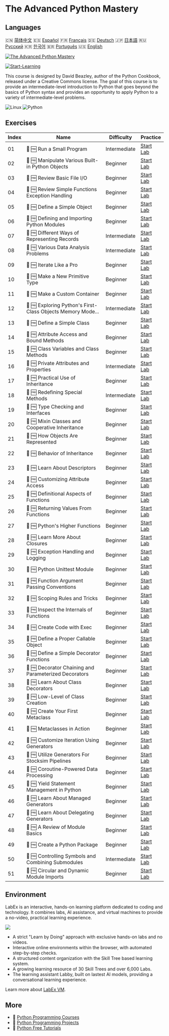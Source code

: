 # The Advanced Python Mastery

## Languages

🇨🇳 [简体中文](README_zh.md) 🇪🇸 [Español](README_es.md) 🇫🇷 [Français](README_fr.md) 🇩🇪 [Deutsch](README_de.md) 🇯🇵 [日本語](README_ja.md) 🇷🇺 [Русский](README_ru.md) 🇰🇷 [한국어](README_ko.md) 🇧🇷 [Português](README_pt.md) 🇺🇸 [English](README.md) 

[![The Advanced Python Mastery](https://cover-creator.labex.io/the-advanced-python-mastery.png)](https://labex.io/courses/the-advanced-python-mastery)

[![Start-Learning](https://img.shields.io/badge/Start-Learning-whitesmoke?style=for-the-badge)](https://labex.io/courses/the-advanced-python-mastery)

This course is designed by David Beazley, author of the Python Cookbook, released under a Creative Commons license. The goal of this course is to provide an intermediate-level introduction to Python that goes beyond the basics of Python syntax and provides an opportunity to apply Python to a variety of intermediate-level problems.

![Linux](https://img.shields.io/badge/Linux-whitesmoke?style=for-the-badge&logo=linux)
![Python](https://img.shields.io/badge/Python-whitesmoke?style=for-the-badge&logo=python)


## Exercises

|   Index | Name                                                        | Difficulty   | Practice                                                                                                                      |
|---------|-------------------------------------------------------------|--------------|-------------------------------------------------------------------------------------------------------------------------------|
|      01 | 📖 🆓 Run a Small Program                                   | Intermediate | <a target='_blank' href='https://labex.io/tutorials/run-a-small-program-132390'>Start Lab</a>                                 |
|      02 | 📖 🆓 Manipulate Various Built-in Python Objects            | Beginner     | <a target='_blank' href='https://labex.io/tutorials/manipulate-various-built-in-python-objects-132391'>Start Lab</a>          |
|      03 | 📖 🆓 Review Basic File I/O                                 | Beginner     | <a target='_blank' href='https://labex.io/tutorials/review-basic-file-i-o-132392'>Start Lab</a>                               |
|      04 | 📖 🆓 Review Simple Functions Exception Handling            | Beginner     | <a target='_blank' href='https://labex.io/tutorials/review-simple-functions-exception-handling-132393'>Start Lab</a>          |
|      05 | 📖 🆓 Define a Simple Object                                | Beginner     | <a target='_blank' href='https://labex.io/tutorials/define-a-simple-object-132394'>Start Lab</a>                              |
|      06 | 📖 🆓 Defining and Importing Python Modules                 | Beginner     | <a target='_blank' href='https://labex.io/tutorials/defining-and-importing-python-modules-132395'>Start Lab</a>               |
|      07 | 📖 🆓 Different Ways of Representing Records                | Intermediate | <a target='_blank' href='https://labex.io/tutorials/different-ways-of-representing-records-132428'>Start Lab</a>              |
|      08 | 📖 🆓 Various Data Analysis Problems                        | Intermediate | <a target='_blank' href='https://labex.io/tutorials/various-data-analysis-problems-132438'>Start Lab</a>                      |
|      09 | 📖 🆓 Iterate Like a Pro                                    | Beginner     | <a target='_blank' href='https://labex.io/tutorials/iterate-like-a-pro-132442'>Start Lab</a>                                  |
|      10 | 📖 🆓 Make a New Primitive Type                             | Beginner     | <a target='_blank' href='https://labex.io/tutorials/make-a-new-primitive-type-132443'>Start Lab</a>                           |
|      11 | 📖 🆓 Make a Custom Container                               | Beginner     | <a target='_blank' href='https://labex.io/tutorials/make-a-custom-container-132444'>Start Lab</a>                             |
|      12 | 📖 🆓 Exploring Python's First-Class Objects Memory Mode... | Intermediate | <a target='_blank' href='https://labex.io/tutorials/exploring-python-s-first-class-objects-memory-model-132489'>Start Lab</a> |
|      13 | 📖 🆓 Define a Simple Class                                 | Beginner     | <a target='_blank' href='https://labex.io/tutorials/define-a-simple-class-132490'>Start Lab</a>                               |
|      14 | 📖 🆓 Attribute Access and Bound Methods                    | Beginner     | <a target='_blank' href='https://labex.io/tutorials/attribute-access-and-bound-methods-132491'>Start Lab</a>                  |
|      15 | 📖 🆓 Class Variables and Class Methods                     | Beginner     | <a target='_blank' href='https://labex.io/tutorials/class-variables-and-class-methods-132493'>Start Lab</a>                   |
|      16 | 📖 🆓 Private Attributes and Properties                     | Intermediate | <a target='_blank' href='https://labex.io/tutorials/private-attributes-and-properties-132494'>Start Lab</a>                   |
|      17 | 📖 🆓 Practical Use of Inheritance                          | Beginner     | <a target='_blank' href='https://labex.io/tutorials/practical-use-of-inheritance-132495'>Start Lab</a>                        |
|      18 | 📖 🆓 Redefining Special Methods                            | Intermediate | <a target='_blank' href='https://labex.io/tutorials/redefining-special-methods-132496'>Start Lab</a>                          |
|      19 | 📖 🆓 Type Checking and Interfaces                          | Beginner     | <a target='_blank' href='https://labex.io/tutorials/type-checking-and-interfaces-132497'>Start Lab</a>                        |
|      20 | 📖 🆓 Mixin Classes and Cooperative Inheritance             | Beginner     | <a target='_blank' href='https://labex.io/tutorials/mixin-classes-and-cooperative-inheritance-132498'>Start Lab</a>           |
|      21 | 📖 🆓 How Objects Are Represented                           | Beginner     | <a target='_blank' href='https://labex.io/tutorials/how-objects-are-represented-132499'>Start Lab</a>                         |
|      22 | 📖 🆓 Behavior of Inheritance                               | Beginner     | <a target='_blank' href='https://labex.io/tutorials/behavior-of-inheritance-132500'>Start Lab</a>                             |
|      23 | 📖 🆓 Learn About Descriptors                               | Beginner     | <a target='_blank' href='https://labex.io/tutorials/learn-about-descriptors-132501'>Start Lab</a>                             |
|      24 | 📖 🆓 Customizing Attribute Access                          | Beginner     | <a target='_blank' href='https://labex.io/tutorials/customizing-attribute-access-132502'>Start Lab</a>                        |
|      25 | 📖 🆓 Definitional Aspects of Functions                     | Beginner     | <a target='_blank' href='https://labex.io/tutorials/definitional-aspects-of-functions-132503'>Start Lab</a>                   |
|      26 | 📖 🆓 Returning Values From Functions                       | Beginner     | <a target='_blank' href='https://labex.io/tutorials/returning-values-from-functions-132504'>Start Lab</a>                     |
|      27 | 📖 🆓 Python's Higher Functions                             | Beginner     | <a target='_blank' href='https://labex.io/tutorials/python-s-higher-functions-132505'>Start Lab</a>                           |
|      28 | 📖 🆓 Learn More About Closures                             | Beginner     | <a target='_blank' href='https://labex.io/tutorials/learn-more-about-closures-132506'>Start Lab</a>                           |
|      29 | 📖 🆓 Exception Handling and Logging                        | Beginner     | <a target='_blank' href='https://labex.io/tutorials/exception-handling-and-logging-132507'>Start Lab</a>                      |
|      30 | 📖 🆓 Python Unittest Module                                | Beginner     | <a target='_blank' href='https://labex.io/tutorials/python-unittest-module-132508'>Start Lab</a>                              |
|      31 | 📖 🆓 Function Argument Passing Conventions                 | Beginner     | <a target='_blank' href='https://labex.io/tutorials/function-argument-passing-conventions-132509'>Start Lab</a>               |
|      32 | 📖 🆓 Scoping Rules and Tricks                              | Beginner     | <a target='_blank' href='https://labex.io/tutorials/scoping-rules-and-tricks-132510'>Start Lab</a>                            |
|      33 | 📖 🆓 Inspect the Internals of Functions                    | Beginner     | <a target='_blank' href='https://labex.io/tutorials/inspect-the-internals-of-functions-132511'>Start Lab</a>                  |
|      34 | 📖 🆓 Create Code with Exec                                 | Beginner     | <a target='_blank' href='https://labex.io/tutorials/create-code-with-exec-132512'>Start Lab</a>                               |
|      35 | 📖 🆓 Define a Proper Callable Object                       | Beginner     | <a target='_blank' href='https://labex.io/tutorials/define-a-proper-callable-object-132513'>Start Lab</a>                     |
|      36 | 📖 🆓 Define a Simple Decorator Functions                   | Beginner     | <a target='_blank' href='https://labex.io/tutorials/define-a-simple-decorator-functions-132514'>Start Lab</a>                 |
|      37 | 📖 🆓 Decorator Chaining and Parameterized Decorators       | Beginner     | <a target='_blank' href='https://labex.io/tutorials/decorator-chaining-and-parameterized-decorators-132515'>Start Lab</a>     |
|      38 | 📖 🆓 Learn About Class Decorators                          | Beginner     | <a target='_blank' href='https://labex.io/tutorials/learn-about-class-decorators-132516'>Start Lab</a>                        |
|      39 | 📖 🆓 Low-Level of Class Creation                           | Beginner     | <a target='_blank' href='https://labex.io/tutorials/low-level-of-class-creation-132517'>Start Lab</a>                         |
|      40 | 📖 🆓 Create Your First Metaclass                           | Beginner     | <a target='_blank' href='https://labex.io/tutorials/create-your-first-metaclass-132519'>Start Lab</a>                         |
|      41 | 📖 🆓 Metaclasses in Action                                 | Beginner     | <a target='_blank' href='https://labex.io/tutorials/metaclasses-in-action-132521'>Start Lab</a>                               |
|      42 | 📖 🆓 Customize Iteration Using Generators                  | Beginner     | <a target='_blank' href='https://labex.io/tutorials/customize-iteration-using-generators-132522'>Start Lab</a>                |
|      43 | 📖 🆓 Utilize Generators For Stocksim Pipelines             | Beginner     | <a target='_blank' href='https://labex.io/tutorials/utilize-generators-for-stocksim-pipelines-132523'>Start Lab</a>           |
|      44 | 📖 🆓 Coroutine-Powered Data Processing                     | Beginner     | <a target='_blank' href='https://labex.io/tutorials/coroutine-powered-data-processing-132524'>Start Lab</a>                   |
|      45 | 📖 🆓 Yield Statement Management in Python                  | Beginner     | <a target='_blank' href='https://labex.io/tutorials/yield-statement-management-in-python-132525'>Start Lab</a>                |
|      46 | 📖 🆓 Learn About Managed Generators                        | Beginner     | <a target='_blank' href='https://labex.io/tutorials/learn-about-managed-generators-132526'>Start Lab</a>                      |
|      47 | 📖 🆓 Learn About Delegating Generators                     | Beginner     | <a target='_blank' href='https://labex.io/tutorials/learn-about-delegating-generators-132527'>Start Lab</a>                   |
|      48 | 📖 🆓 A Review of Module Basics                             | Beginner     | <a target='_blank' href='https://labex.io/tutorials/a-review-of-module-basics-132528'>Start Lab</a>                           |
|      49 | 📖 🆓 Create a Python Package                               | Beginner     | <a target='_blank' href='https://labex.io/tutorials/create-a-python-package-132529'>Start Lab</a>                             |
|      50 | 📖 🆓 Controlling Symbols and Combining Submodules          | Intermediate | <a target='_blank' href='https://labex.io/tutorials/controlling-symbols-and-combining-submodules-132530'>Start Lab</a>        |
|      51 | 📖 🆓 Circular and Dynamic Module Imports                   | Beginner     | <a target='_blank' href='https://labex.io/tutorials/circular-and-dynamic-module-imports-132531'>Start Lab</a>                 |

## Environment

LabEx is an interactive, hands-on learning platform dedicated to coding and technology. It combines labs, AI assistance, and virtual machines to provide a no-video, practical learning experience.

![](https://tutorial-screenshot.getvm.io/images/vm-1725247253.png)

- A strict "Learn by Doing" approach with exclusive hands-on labs and no videos.
- Interactive online environments within the browser, with automated step-by-step checks.
- A structured content organization with the Skill Tree based learning system.
- A growing learning resource of 30 Skill Trees and over 6,000 Labs.
- The learning assistant Labby, built on lastest AI models, providing a conversational learning experience.

Learn more about [LabEx VM](https://support.labex.io/using-labex/virtual-machine).

## More

- 🔗 [Python Programming Courses](https://github.com/labex-labs/awesome-programming-courses)
- 🔗 [Python Programming Projects](https://github.com/labex-labs/awesome-programming-projects)
- 🔗 [Python Free Tutorials](https://github.com/labex-labs/python-free-tutorials)

